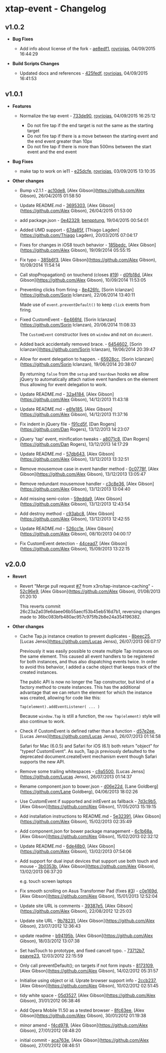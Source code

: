 
# xtap-event - Changelog
## v1.0.2
- **Bug Fixes**
  - Add info about license of the fork - [ae8edf1]( https://github.com/royriojas/tap.js/commit/ae8edf1 ), [royriojas](https://github.com/royriojas), 04/09/2015 16:44:29

    
- **Build Scripts Changes**
  - Updated docs and references - [425fedf]( https://github.com/royriojas/tap.js/commit/425fedf ), [royriojas](https://github.com/royriojas), 04/09/2015 16:41:53

    
## v1.0.1
- **Features**
  - Normalize the tap event - [733de90]( https://github.com/royriojas/tap.js/commit/733de90 ), [royriojas](https://github.com/royriojas), 04/09/2015 16:25:12

    - Do not fire tap if the end target is not the same as the starting target
    - Do not fire tap if there is a move between the starting event and the end event greater than 10px
    - Do not fire tap if there is more than 500ms between the start event and the end event
    
- **Bug Fixes**
  - make tap to work on ie11 - [e25dcfe]( https://github.com/royriojas/tap.js/commit/e25dcfe ), [royriojas](https://github.com/royriojas), 03/09/2015 13:10:35

    
- **Other changes**
  - Bump v2.1.1 - [ac10de8]( https://github.com/royriojas/tap.js/commit/ac10de8 ), [Alex Gibson](https://github.com/Alex Gibson), 26/04/2015 01:58:50

    
  - Update README.md - [3695303]( https://github.com/royriojas/tap.js/commit/3695303 ), [Alex Gibson](https://github.com/Alex Gibson), 26/04/2015 01:53:00

    
  - add package.json - [0e42329]( https://github.com/royriojas/tap.js/commit/0e42329 ), [benpptung](https://github.com/benpptung), 19/04/2015 00:54:01

    
  - Added UMD support - [67da85f]( https://github.com/royriojas/tap.js/commit/67da85f ), [Thiago Lagden](https://github.com/Thiago Lagden), 20/03/2015 07:04:17

    
  - Fixes for changes in iOS8 touch behavior - [185bedc]( https://github.com/royriojas/tap.js/commit/185bedc ), [Alex Gibson](https://github.com/Alex Gibson), 19/09/2014 05:55:15

    
  - Fix typo - [385b6f3]( https://github.com/royriojas/tap.js/commit/385b6f3 ), [Alex Gibson](https://github.com/Alex Gibson), 10/09/2014 11:54:14

    
  - Call stopPropagation() on touchend (closes [#19](https://github.com/royriojas/tap.js/issues/19)) - [d0fb18d]( https://github.com/royriojas/tap.js/commit/d0fb18d ), [Alex Gibson](https://github.com/Alex Gibson), 10/09/2014 11:53:05

    
  - Preventing clicks from firing - [8e426fc]( https://github.com/royriojas/tap.js/commit/8e426fc ), [Sorin Iclanzan](https://github.com/Sorin Iclanzan), 22/06/2014 13:40:11

    Made use of `event.preventDefault()` to keep `click` events from firing.
  - Fixed CustomEvent - [6e466fd]( https://github.com/royriojas/tap.js/commit/6e466fd ), [Sorin Iclanzan](https://github.com/Sorin Iclanzan), 20/06/2014 11:08:33

    The `CustomEvent` constructor lives on `window` and not on `document`.
  - Added back accidentally removed brace. - [6454602]( https://github.com/royriojas/tap.js/commit/6454602 ), [Sorin Iclanzan](https://github.com/Sorin Iclanzan), 19/06/2014 20:39:47

    
  - Allow for event delegation to happen. - [65928cc]( https://github.com/royriojas/tap.js/commit/65928cc ), [Sorin Iclanzan](https://github.com/Sorin Iclanzan), 19/06/2014 20:38:07

    By returning `false` from the `setup` and `teardown` hooks we allow jQuery to automatically attach native event handlers on the element thus allowing for event delegation to work.
  - Update README.md - [32a4184]( https://github.com/royriojas/tap.js/commit/32a4184 ), [Alex Gibson](https://github.com/Alex Gibson), 14/12/2013 11:43:18

    
  - Update README.md - [e6fe185]( https://github.com/royriojas/tap.js/commit/e6fe185 ), [Alex Gibson](https://github.com/Alex Gibson), 14/12/2013 11:37:16

    
  - Fix indent in jQuery file - [f91cd5f]( https://github.com/royriojas/tap.js/commit/f91cd5f ), [Dan Rogers](https://github.com/Dan Rogers), 13/12/2013 14:23:07

    
  - jQuery 'tap' event, minification tweaks - [a8071c8]( https://github.com/royriojas/tap.js/commit/a8071c8 ), [Dan Rogers](https://github.com/Dan Rogers), 13/12/2013 14:17:29

    
  - Update README.md - [57db643]( https://github.com/royriojas/tap.js/commit/57db643 ), [Alex Gibson](https://github.com/Alex Gibson), 13/12/2013 13:32:51

    
  - Remove mousemove case in event handler method - [0c0778f]( https://github.com/royriojas/tap.js/commit/0c0778f ), [Alex Gibson](https://github.com/Alex Gibson), 13/12/2013 13:05:47

    
  - Remove redundant mousemove handler - [c3c8e36]( https://github.com/royriojas/tap.js/commit/c3c8e36 ), [Alex Gibson](https://github.com/Alex Gibson), 13/12/2013 13:04:40

    
  - Add missing semi-colon - [59edda9]( https://github.com/royriojas/tap.js/commit/59edda9 ), [Alex Gibson](https://github.com/Alex Gibson), 13/12/2013 12:43:54

    
  - Add destroy method - [c93abc8]( https://github.com/royriojas/tap.js/commit/c93abc8 ), [Alex Gibson](https://github.com/Alex Gibson), 13/12/2013 12:42:55

    
  - Update README.md - [526cc1e]( https://github.com/royriojas/tap.js/commit/526cc1e ), [Alex Gibson](https://github.com/Alex Gibson), 08/10/2013 04:00:17

    
  - Fix CustomEvent detection - [44cead7]( https://github.com/royriojas/tap.js/commit/44cead7 ), [Alex Gibson](https://github.com/Alex Gibson), 15/09/2013 13:22:15

    
## v2.0.0
- **Revert**
  - Revert "Merge pull request [#7](https://github.com/royriojas/tap.js/issues/7) from x3ro/tap-instance-caching" - [52c96e9]( https://github.com/royriojas/tap.js/commit/52c96e9 ), [Alex Gibson](https://github.com/Alex Gibson), 01/08/2013 01:20:10

    This reverts commit 26c23a2a03fe6daee06b55aecf53b45eb516d7b1, reversing
    changes made to 36bc083bfb480ac957c975fb2b8e24a354196382.
    
- **Other changes**
  - Cache Tap.js instance creation to prevent duplicates - [8beec25]( https://github.com/royriojas/tap.js/commit/8beec25 ), [Lucas Jenss](https://github.com/Lucas Jenss), 26/07/2013 06:07:17

    Previously it was easily possible to create multiple Tap instances
    on the same element. This caused all event handlers to be registered
    for both instances, and thus also dispatching events twice. In order
    to avoid this behavior, I added a cache object that keeps track of
    the created instances.
    
    The public API is now no longer the Tap constructor, but kind of a
    factory method to create instances. This has the additional advantage
    that we can return the element for which the instance was created,
    allowing for code like this:
    
        Tap(element).addEventListener( ... )
    
    Because `window.Tap` is still a function, the `new Tap(element)` style
    will also continue to work.
    
  - Check if CustomEvent is defined rather than a function - [d57e2ee]( https://github.com/royriojas/tap.js/commit/d57e2ee ), [Lucas Jenss](https://github.com/Lucas Jenss), 26/07/2013 01:14:58

    Safari for Mac (6.0.5) and Safari for iOS (6.1) both return
    "object" for "typeof CustomEvent". As such, Tap.js previously
    defaulted to the deprecated document.createEvent mechanism
    event though Safari supports the new API.
    
  - Remove some trailing whitespaces - [c9a5500]( https://github.com/royriojas/tap.js/commit/c9a5500 ), [Lucas Jenss](https://github.com/Lucas Jenss), 26/07/2013 01:14:37

    
  - Rename component.json to bower.json - [d06e22d]( https://github.com/royriojas/tap.js/commit/d06e22d ), [Lane Goldberg](https://github.com/Lane Goldberg), 04/06/2013 18:02:26

    
  - Use CustomEvent if supported and initEvent as fallback - [7d3c9b5]( https://github.com/royriojas/tap.js/commit/7d3c9b5 ), [Alex Gibson](https://github.com/Alex Gibson), 17/05/2013 15:19:15

    
  - Add installation instructions to README.md - [5e32391]( https://github.com/royriojas/tap.js/commit/5e32391 ), [Alex Gibson](https://github.com/Alex Gibson), 15/02/2013 02:35:49

    
  - Add component.json for bower package management - [6c1b68a]( https://github.com/royriojas/tap.js/commit/6c1b68a ), [Alex Gibson](https://github.com/Alex Gibson), 15/02/2013 02:32:12

    
  - Update README.md - [6de48b0]( https://github.com/royriojas/tap.js/commit/6de48b0 ), [Alex Gibson](https://github.com/Alex Gibson), 13/02/2013 07:54:06

    
  - Add support for dual input devices that support use both touch and mouse - [3b0353b]( https://github.com/royriojas/tap.js/commit/3b0353b ), [Alex Gibson](https://github.com/Alex Gibson), 13/02/2013 06:37:20

    e.g. touch screen laptops
    
  - Fix smooth scrolling on Asus Transformer Pad (fixes [#3](https://github.com/royriojas/tap.js/issues/3)) - [c0e169d]( https://github.com/royriojas/tap.js/commit/c0e169d ), [Alex Gibson](https://github.com/Alex Gibson), 15/01/2013 12:52:04

    
  - Update site URL is comments - [39387e5]( https://github.com/royriojas/tap.js/commit/39387e5 ), [Alex Gibson](https://github.com/Alex Gibson), 22/08/2012 12:25:03

    
  - Update site URL - [9b78231]( https://github.com/royriojas/tap.js/commit/9b78231 ), [Alex Gibson](https://github.com/Alex Gibson), 23/07/2012 12:36:43

    
  - update readme - [b94195b]( https://github.com/royriojas/tap.js/commit/b94195b ), [Alex Gibson](https://github.com/Alex Gibson), 18/03/2012 13:07:38

    
  - Set hasTouch to prototype, and fixed cancell typo. - [73712b7]( https://github.com/royriojas/tap.js/commit/73712b7 ), [psayre23](https://github.com/psayre23), 12/03/2012 22:15:59

    
  - Only call preventDefault(); on targets if not form inputs - [8173109]( https://github.com/royriojas/tap.js/commit/8173109 ), [Alex Gibson](https://github.com/Alex Gibson), 14/02/2012 05:31:57

    
  - Initialise using object or id. Uprate browser support info - [2ccb237]( https://github.com/royriojas/tap.js/commit/2ccb237 ), [Alex Gibson](https://github.com/Alex Gibson), 10/02/2012 02:51:45

    
  - tidy white space - [05d3527]( https://github.com/royriojas/tap.js/commit/05d3527 ), [Alex Gibson](https://github.com/Alex Gibson), 31/01/2012 06:38:46

    
  - Add Opera Mobile 11.50 as a tested browser - [8fc63ee]( https://github.com/royriojas/tap.js/commit/8fc63ee ), [Alex Gibson](https://github.com/Alex Gibson), 30/01/2012 01:19:38

    
  - minor amend - [f4cd978]( https://github.com/royriojas/tap.js/commit/f4cd978 ), [Alex Gibson](https://github.com/Alex Gibson), 27/01/2012 08:48:20

    
  - initial commit - [aca763e]( https://github.com/royriojas/tap.js/commit/aca763e ), [Alex Gibson](https://github.com/Alex Gibson), 27/01/2012 08:46:51

    
